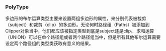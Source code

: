 ### **PolyType**

多边形的布尔运算类型主要来设置两组多边形的属性，来分别代表被裁剪（subject）和裁剪（clip）的多边形。无论何时路径组（Paths）被添加到Clipper对象当中，他们都应该被指定类型到底是subject还是clip。
求和运算（UNION）可以在单个路径组或者两个路径组当中，但是所有其他布尔运算需要设定两个路径组的类型类获取有意义的结果。